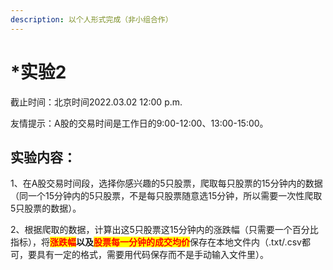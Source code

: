 ```yaml
---
description: 以个人形式完成（非小组合作）
---
```


# \*实验2

截止时间：北京时间2022.03.02 12:00 p.m.

友情提示：A股的交易时间是工作日的9:00-12:00、13:00-15:00。

## 实验内容：

1、在A股交易时间段，选择你感兴趣的5只股票，爬取每只股票的15分钟内的数据（同一个15分钟内的5只股票，不是每只股票随意选15分钟，所以需要一次性爬取5只股票的数据）。

2、根据爬取的数据，计算出这5只股票这15分钟内的涨跌幅（只需要一个百分比指标），将<mark style="color:red;">**涨跌幅**</mark>**以及**<mark style="color:red;">**股票每一分钟的成交均价**</mark>保存在本地文件内（.txt/.csv都可，要具有一定的格式，需要用代码保存而不是手动输入文件里）。
